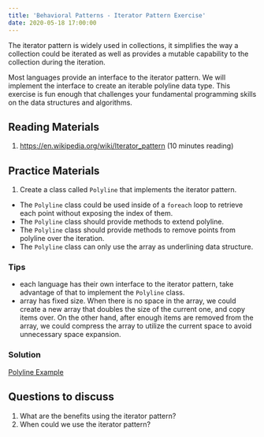 ```yaml
---
title: 'Behavioral Patterns - Iterator Pattern Exercise'
date: 2020-05-18 17:00:00
---
```

The iterator pattern is widely used in collections, it simplifies the way a collection could be iterated as well as provides a mutable capability to the collection during the iteration.
<!-- Excerpt End -->

Most languages provide an interface to the iterator pattern. We will implement the interface to create an iterable polyline data type. This exercise is fun enough that challenges your fundamental programming skills on the data structures and algorithms.

## Reading Materials
1. <a target="_blank" href="https://en.wikipedia.org/wiki/Iterator_pattern"><i class="external alternate icon"></i> https://en.wikipedia.org/wiki/Iterator_pattern</a> (10 minutes reading)

## Practice Materials
1. Create a class called `Polyline` that implements the iterator pattern.

- The `Polyline` class could be used inside of a `foreach` loop to retrieve each point without exposing the index of them.
- The `Polyline` class should provide methods to extend polyline.
- The `Polyline` class should provide methods to remove points from polyline over the iteration.
- The `Polyline` class can only use the array as underlining data structure.

### Tips
- each language has their own interface to the iterator pattern, take advantage of that to implement the `Polyline` class.
- array has fixed size. When there is no space in the array, we could create a new array that doubles the size of the current one, and copy items over. On the other hand, after enough items are removed from the array, we could compress the array to utilize the current space to avoid unnecessary space expansion.

### Solution
<a target="_blank" href="https://github.com/zhenyanghua/design-patterns/blob/master/IteratorPatternExample/src/main/java/Polyline.java"><i class="external alternate icon"></i> Polyline Example</a>

## Questions to discuss
1. What are the benefits using the iterator pattern?
2. When could we use the iterator pattern?